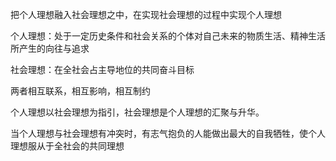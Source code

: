 把个人理想融入社会理想之中，在实现社会理想的过程中实现个人理想

个人理想：处于一定历史条件和社会关系的个体对自己未来的物质生活、精神生活所产生的向往与追求

社会理想：在全社会占主导地位的共同奋斗目标

两者相互联系，相互影响，相互制约

个人理想以社会理想为指引，社会理想是个人理想的汇聚与升华。

当个人理想与社会理想有冲突时，有志气抱负的人能做出最大的自我牺牲，使个人理想服从于全社会的共同理想